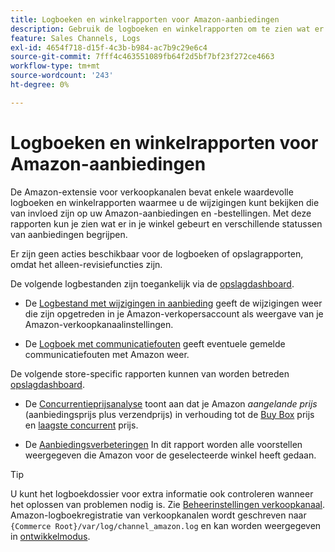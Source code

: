 ```yaml
---
title: Logboeken en winkelrapporten voor Amazon-aanbiedingen
description: Gebruik de logboeken en winkelrapporten om te zien wat er gebeurt in je Adobe Commerce- of Magento Open Source-winkel en in je Amazon Marketplace-aanbiedingen.
feature: Sales Channels, Logs
exl-id: 4654f718-d15f-4c3b-b984-ac7b9c29e6c4
source-git-commit: 7fff4c463551089fb64f2d5bf7bf23f272ce4663
workflow-type: tm+mt
source-wordcount: '243'
ht-degree: 0%

---
```


# Logboeken en winkelrapporten voor Amazon-aanbiedingen

De Amazon-extensie voor verkoopkanalen bevat enkele waardevolle logboeken en winkelrapporten waarmee u de wijzigingen kunt bekijken die van invloed zijn op uw Amazon-aanbiedingen en -bestellingen. Met deze rapporten kun je zien wat er in je winkel gebeurt en verschillende statussen van aanbiedingen begrijpen.

Er zijn geen acties beschikbaar voor de logboeken of opslagrapporten, omdat het alleen-revisiefuncties zijn.

De volgende logbestanden zijn toegankelijk via de [opslagdashboard](./amazon-store-dashboard.md).

- De [Logbestand met wijzigingen in aanbieding](./listing-changes-log.md) geeft de wijzigingen weer die zijn opgetreden in je Amazon-verkopersaccount als weergave van je Amazon-verkoopkanaalinstellingen.

- De [Logboek met communicatiefouten](./communication-errors-log.md) geeft eventuele gemelde communicatiefouten met Amazon weer.

De volgende store-specific rapporten kunnen van worden betreden [opslagdashboard](./amazon-store-dashboard.md).

- De [Concurrentieprijsanalyse](./competitive-price-analysis.md) toont aan dat je Amazon _aangelande prijs_ (aanbiedingsprijs plus verzendprijs) in verhouding tot de [Buy Box](./buy-box-competitor-pricing.md) prijs en [laagste concurrent](./lowest-competitor-pricing.md) prijs.

- De [Aanbiedingsverbeteringen](./listing-improvements.md) In dit rapport worden alle voorstellen weergegeven die Amazon voor de geselecteerde winkel heeft gedaan.

>[!TIP]
>
>U kunt het logboekdossier voor extra informatie ook controleren wanneer het oplossen van problemen nodig is. Zie [Beheerinstellingen verkoopkanaal](./sales-channel-settings.md). Amazon-logboekregistratie van verkoopkanalen wordt geschreven naar `{Commerce Root}/var/log/channel_amazon.log` en kan worden weergegeven in [ontwikkelmodus](https://experienceleague.adobe.com/docs/commerce-admin/systems/tools/developer-tools.html#operation-modes).
